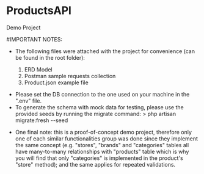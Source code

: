 # ProductsAPI

Demo Project

#IMPORTANT NOTES:

-   The following files were attached with the project for convenience (can be found in the root folder):

    1. ERD Model
    2. Postman sample requests collection
    3. Product.json example file

*   Please set the DB connection to the one used on your machine in the ".env" file.
*   To generate the schema with mock data for testing, please use the provided seeds by running the          migrate command:
                             > php artisan migrate:fresh --seed

-   One final note: this is a proof-of-concept demo project, therefore only one of each similar functionalities group was done since they implement the same concept (e.g. "stores", "brands" and "categories" tables all have many-to-many relationships with "products" table which is why you will find that only "categories" is implemented in the product's "store" method); and the same applies for repeated validations.
